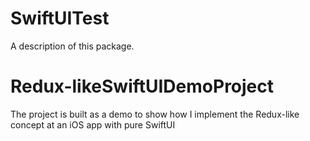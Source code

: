 # SwiftUITest

A description of this package.
# Redux-likeSwiftUIDemoProject
The project is built as a demo to show how I implement the Redux-like concept at an iOS app with pure SwiftUI
